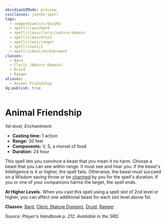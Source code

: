 ```yaml
---
obsidianUIMode: preview
cssclasses: json5e-spell
tags:
  - compendium/src/5e/phb
  - spell/class/bard
  - spell/class/cleric/nature-domain
  - spell/class/druid
  - spell/class/ranger
  - spell/level/1
  - spell/school/enchantment
classes:
  - Bard
  - Cleric (Nature Domain)
  - Druid
  - Ranger
aliases:
  - Animal Friendship
dg-publish: true
---
```

# Animal Friendship
*1st-level, Enchantment*  

- **Casting time:** 1 action
- **Range:** 30 feet
- **Components:** V, S, a morsel of food
- **Duration:** 24 hour

This spell lets you convince a beast that you mean it no harm. Choose a beast that you can see within range. It must see and hear you. If the beast's Intelligence is 4 or higher, the spell fails. Otherwise, the beast must succeed on a Wisdom saving throw or be [charmed](/3-Mechanics/CLI/rules/conditions.md#charmed) by you for the spell's duration. If you or one of your companions harms the target, the spell ends.

**At Higher Levels.** When you cast this spell using a spell slot of 2nd level or higher, you can affect one additional beast for each slot level above 1st.

**Classes**: [Bard](/Admin/CLI/classes/bard.md), [Cleric (Nature Domain)](/Admin/CLI/classes/cleric-nature-domain.md), [Druid](/Admin/CLI/classes/druid.md), [Ranger](/Admin/CLI/classes/ranger.md)

*Source: Player's Handbook p. 212. Available in the SRD.*